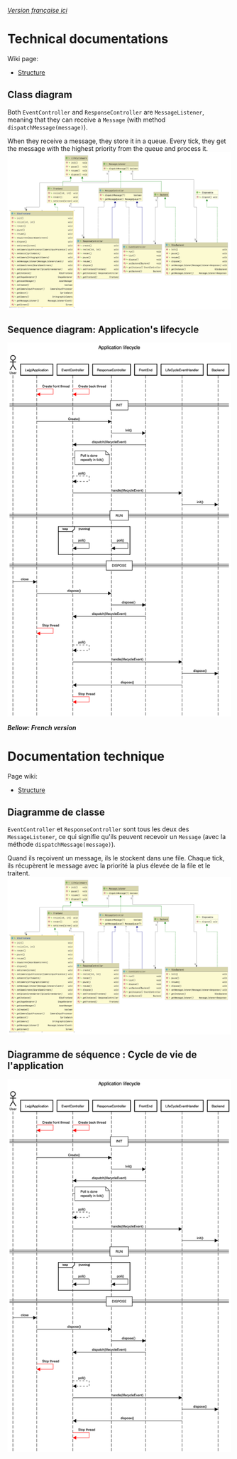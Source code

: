 _[Version française ici](#documentation-technique)_

# Technical documentations

Wiki page:

- [Structure](https://github.com/Foacs/ribz/wiki/structure)

## Class diagram

Both `EventController` and `ResponseController` are `MessageListener`, meaning that they can receive
a `Message` (with method `dispatchMessage(message)`).

When they receive a message, they store it in a queue. Every tick, they get the message with the
highest priority from the queue and process it.
![class diagram](./class_diagram.png)

## Sequence diagram: Application's lifecycle

![sequence diagram: lifecycle](./sequence_diag_lifecycle.png)

_**Bellow: French version**_

# Documentation technique

Page wiki:

- [Structure](https://github.com/Foacs/ribz/wiki/structure)

## Diagramme de classe

`EventController` et `ResponseController` sont tous les deux des `MessageListener`, ce qui signifie
qu'ils peuvent recevoir un `Message` (avec la méthode `dispatchMessage(message)`).

Quand ils reçoivent un message, ils le stockent dans une file. Chaque tick, ils récupèrent le
message avec la priorité la plus élevée de la file et le traitent.
![class diagram](./class_diagram.png)

## Diagramme de séquence : Cycle de vie de l'application

![sequence diagram: lifecycle](./sequence_diag_lifecycle.png)